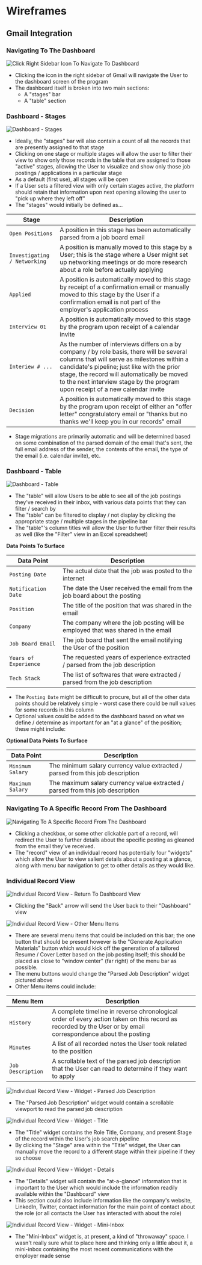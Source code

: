 # Wireframes

## Gmail Integration

### Navigating To The Dashboard

![Click Right Sidebar Icon To Navigate To Dashboard](./../img/000_Patsi_Inbox-to-Dashboard.jpg)

- Clicking the icon in the right sidebar of Gmail will navigate the User to the dashboard screen of the program
- The dashboard itself is broken into two main sections: 
  - A "stages" bar
  - A "table" section

### Dashboard - Stages

![Dashboard - Stages](./../img/001_Patsi_Dashboard-Stages.jpg)

- Ideally, the "stages" bar will also contain a count of all the records that are presently assigned to that stage
- Clicking on one stage or multiple stages will allow the user to filter their view to show only those records in the table that are assigned to those "active" stages, allowing the User to visualize and show only those job postings / applications in a particular stage
- As a default (first use), all stages will be open
- If a User sets a filtered view with only certain stages active, the platform should retain that information upon next opening allowing the user to "pick up where they left off"
- The "stages" would initially be defined as...

| Stage | Description |
| --- | --- |
| `Open Positions` | A position in this stage has been automatically parsed from a job board email |
| `Investigating / Networking` | A position is manually moved to this stage by a User; this is the stage where a User might set up networking meetings or do more research about a role before actually applying |
| `Applied` | A position is automatically moved to this stage by receipt of a confirmation email or manually moved to this stage by the User if a confirmation email is not part of the employer's application process |
| `Interview 01` | A position is automatically moved to this stage by the program upon receipt of a calendar invite |
| `Interiew # ...` | As the number of interviews differs on a by company / by role basis, there will be several columns that will serve as milestones within a candidate's pipeline; just like with the prior stage, the record will automatically be moved to the next interview stage by the program upon receipt of a new calendar invite |
| `Decision` | A position is automatically moved to this stage by the program upon receipt of either an "offer letter" congratulatory email or "thanks but no thanks we'll keep you in our records" email |

- Stage migrations are primarily automatic and will be determined based on some combination of the parsed domain of the email that's sent, the full email address of the sender, the contents of the email, the type of the email (i.e. calendar invite), etc.  

### Dashboard - Table

![Dashboard - Table](./../img/002_Patsi_Dashboard-Table.jpg)

- The "table" will allow Users to be able to see all of the job postings they've received in their inbox, with various data points that they can filter / search by
- The "table" can be filtered to display / not display by clicking the appropriate stage / multiple stages in the pipeline bar
- The "table"'s column titles will allow the User to further filter their results as well (like the "Filter" view in an Excel spreadsheet) 

**Data Points To Surface**

| Data Point | Description |
| --- | --- |
| `Posting Date` | The actual date that the job was posted to the internet |
| `Notification Date` | The date the User received the email from the job board about the posting |
| `Position` | The title of the position that was shared in the email |
| `Company` | The company where the job posting will be employed that was shared in the email |
| `Job Board Email` | The job board that sent the email notifying the User of the position |
| `Years of Experience` | The requested years of experience extracted / parsed from the job description |
| `Tech Stack` | The list of softwares that were extracted / parsed from the job description |

- The `Posting Date` might be difficult to procure, but all of the other data points should be relatively simple - worst case there could be null values for some records in this column
- Optional values could be added to the dashboard based on what we define / determine as important for an "at a glance" of the position; these might include:

**Optional Data Points To Surface**

| Data Point | Description |
| --- | --- |
| `Minimum Salary` | The minimum salary currency value extracted / parsed from this job description |
| `Maximum Salary` | The maximum salary currency value extracted / parsed from this job description |

### Navigating To A Specific Record From The Dashboard

![Navigating To A Specific Record From The Dashboard](./../img/003_Patsi_Dashboard-to-Specific-Record.jpg)

- Clicking a checkbox, or some other clickable part of a record, will redirect the User to further details about the specific posting as gleaned from the email they've received.
- The "record" view of an individual record has potentially four "widgets" which allow the User to view salient details about a posting at a glance, along with menu bar navigation to get to other details as they would like.

### Individual Record View

![Individual Record View - Return To Dashboard View](./../img/004_Patsi_Individual-Record_Return-To-Dashboard-View.jpg)

- Clicking the "Back" arrow will send the User back to their "Dashboard" view

![Individual Record View - Other Menu Items](./../img/005_Patsi_Individual-Record_Other-Menu-Items.jpg)

- There are several menu items that could be included on this bar; the one button that should be present however is the "Generate Application Materials" button which would kick off the generation of a tailored Resume / Cover Letter based on the job posting itself; this should be placed as close to "window center" (far right) of the menu bar as possible.
- The menu buttons would change the "Parsed Job Description" widget pictured above
- Other Menu items could include:

| Menu Item | Description |
| --- | --- |
| `History` | A complete timeline in reverse chronological order of every action taken on this record as recorded by the User or by email correspondence about the posting |
| `Minutes` | A list of all recorded notes the User took related to the position |
| `Job Description` | A scrollable text of the parsed job description that the User can read to determine if they want to apply |

![Individual Record View - Widget - Parsed Job Description](./../img/006_Patsi_Individual-Record_Widget_Parsed-Job-Description.jpg)

- The "Parsed Job Description" widget would contain a scrollable viewport to read the parsed job description

![Individual Record View - Widget - Title](./../img/007_Patsi_Individual-Record_Widget_Role-Company-Stage.jpg)

- The "Title" widget contains the Role Title, Company, and present Stage of the record within the User's job search pipeline
- By clicking the "Stage" area within the "Title" widget, the User can manually move the record to a different stage within their pipeline if they so choose

![Individual Record View - Widget - Details](./../img/008_Patsi_Individual-Record_Widget_Details.jpg)

- The "Details" widget will contain the "at-a-glance" information that is important to the User which would include the information readily available within the "Dashboard" view
- This section could also include information like the company's website, LinkedIn, Twitter, contact information for the main point of contact about the role (or all contacts the User has interacted with about the role)

![Individual Record View - Widget - Mini-Inbox](./../img/009_Patsi_Individual-Record_Widget_Mini-Inbox.jpg)

- The "Mini-Inbox" widget is, at present, a kind of "throwaway" space. I wasn't really sure what to place here and thinking only a little about it, a mini-inbox containing the most recent communications with the employer made sense